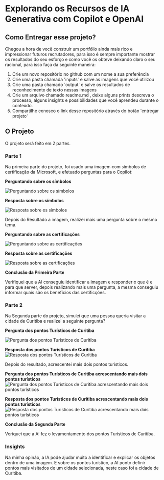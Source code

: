 # Explorando os Recursos de IA Generativa com Copilot e OpenAI

## Como Entregar esse projeto?

Chegou a hora de você construir um portfólio ainda mais rico e impressionar futuros recrutadores, para isso é sempre importante mostrar os resultados do seu esforço e como você os obteve deixando claro o seu racional, para isso faça da seguinte maneira:

1. Crie um novo repositório no github com um nome a sua preferência
2. Crie uma pasta chamada 'inputs' e salve as imagens que você utilizou
3. Crie uma pasta chamado 'output' e salve os resultados de reconhecimento de texto nessas imagens
4. Crie um arquivo chamado readme.md , deixe alguns prints descreva o processo, alguns insights e possibilidades que você aprendeu durante o conteúdo.
5. Compartilhe conosco o link desse repositório através do botão 'entregar projeto'



## O Projeto

O projeto será feito em 2 partes.

### Parte 1

Na primeira parte do projeto, foi usado uma imagem com símbolos de certificação da Microsoft, e efetuado perguntas para o Copilot:

**Perguntando sobre os símbolos**

![Perguntando sobre os símbolos](https://github.com/GustavoSchiavinato/Explorando-os-Recursos-de-IA-Generativa-com-Copilot-e-OpenAI/blob/main/Inputs/01%20-%20Perguntando%20sobre%20os%20s%C3%ADmbolos.jpeg)

**Resposta sobre os símbolos**

![Resposta sobre os símbolos](https://github.com/GustavoSchiavinato/Explorando-os-Recursos-de-IA-Generativa-com-Copilot-e-OpenAI/blob/main/Outputs/01%20-%20Resposta%20sobre%20os%20s%C3%ADmbolos.jpeg)


Depois do Resultado a imagem, realizei mais uma pergunta sobre o mesmo tema.

**Perguntando sobre as certificações**

![Perguntando sobre as certificações](https://github.com/GustavoSchiavinato/Explorando-os-Recursos-de-IA-Generativa-com-Copilot-e-OpenAI/blob/main/Inputs/02%20-%20Perguntando%20sobre%20as%20certifica%C3%A7%C3%B5es.jpeg)

**Resposta sobre as certificações**

![Resposta sobre as certificações](https://github.com/GustavoSchiavinato/Explorando-os-Recursos-de-IA-Generativa-com-Copilot-e-OpenAI/blob/main/Outputs/02%20-%20Resposta%20sobre%20as%20certifica%C3%A7%C3%B5es.jpeg)

**Conclusão da Primeira Parte**

Verifiquei que a AI conseguiu identificar a imagem e responder o que é e para que server, depois realizando mais uma pergunta, a mesma conseguiu informar quais são os benefícios das certificções.



### Parte 2
Na Segunda parte do projeto, simulei que uma pessoa queria visitar a cidade de Curitiba e realizei a seguinte pergunta?

**Pergunta dos pontos Turísticos de Curitiba**

![Pergunta dos pontos Turísticos de Curitiba](https://github.com/GustavoSchiavinato/Explorando-os-Recursos-de-IA-Generativa-com-Copilot-e-OpenAI/blob/main/Inputs/03%20-%20Perguntando%20sobre%20os%20pontos%20tur%C3%ADstico%20de%20Curitiba.jpeg)

**Resposta dos pontos Turísticos de Curitiba**
![Resposta dos pontos Turísticos de Curitiba](https://github.com/GustavoSchiavinato/Explorando-os-Recursos-de-IA-Generativa-com-Copilot-e-OpenAI/blob/main/Outputs/03%20-%20Respondendo%20sobre%20os%20pontos%20tur%C3%ADstico%20de%20Curitiba.jpeg)

Depois do resultado, acrescentei mais dois pontos turísticos.

**Pergunta dos pontos Turísticos de Curitiba acrescentando mais dois pontos turísticos**
![Pergunta dos pontos Turísticos de Curitiba acrescentando mais dois pontos turísticos](https://github.com/GustavoSchiavinato/Explorando-os-Recursos-de-IA-Generativa-com-Copilot-e-OpenAI/blob/main/Inputs/04%20-%20Perguntando%20sobre%20os%20pontos%20tur%C3%ADstico%20de%20Curitiba%20acrescentando%20mais%20dois%20pontos%20tur%C3%ADsticos.jpeg)

**Resposta dos pontos Turísticos de Curitiba acrescentando mais dois pontos turísticos**
![Resposta dos pontos Turísticos de Curitiba acrescentando mais dois pontos turísticos](https://github.com/GustavoSchiavinato/Explorando-os-Recursos-de-IA-Generativa-com-Copilot-e-OpenAI/blob/main/Outputs/04%20-%20Respondendo%20sobre%20os%20pontos%20tur%C3%ADstico%20de%20Curitiba%20acrescentando%20mais%20dois%20pontos%20tur%C3%ADsticos.jpeg)

**Conclusão da Segunda Parte**

Veriquei que a Ai fez o levamentamento dos pontos Turísticos de Curitiba.



### Insights

Na minha opinão, a IA pode ajudar muito a identificar e explicar os objetos dentro de uma imagem. E sobre os pontos turístico, a AI ponto definir pontos mais visitados de um cidade selecionada, neste caso foi a cidade de Curitiba.

